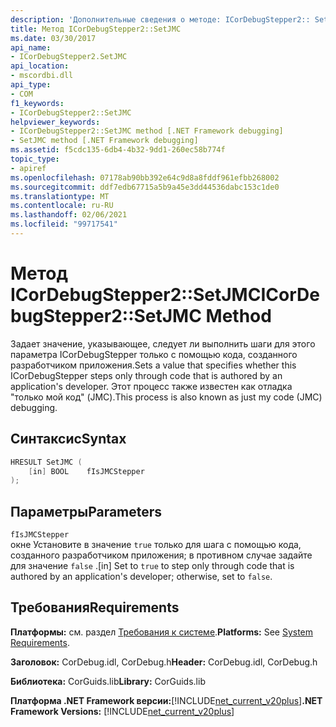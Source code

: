 ```yaml
---
description: 'Дополнительные сведения о методе: ICorDebugStepper2:: SetJMC'
title: Метод ICorDebugStepper2::SetJMC
ms.date: 03/30/2017
api_name:
- ICorDebugStepper2.SetJMC
api_location:
- mscordbi.dll
api_type:
- COM
f1_keywords:
- ICorDebugStepper2::SetJMC
helpviewer_keywords:
- ICorDebugStepper2::SetJMC method [.NET Framework debugging]
- SetJMC method [.NET Framework debugging]
ms.assetid: f5cdc135-6db4-4b32-9dd1-260ec58b774f
topic_type:
- apiref
ms.openlocfilehash: 07178ab90bb392e64c9d8a8fddf961efbb268002
ms.sourcegitcommit: ddf7edb67715a5b9a45e3dd44536dabc153c1de0
ms.translationtype: MT
ms.contentlocale: ru-RU
ms.lasthandoff: 02/06/2021
ms.locfileid: "99717541"
---
```

# <a name="icordebugstepper2setjmc-method"></a><span data-ttu-id="f6ea4-103">Метод ICorDebugStepper2::SetJMC</span><span class="sxs-lookup"><span data-stu-id="f6ea4-103">ICorDebugStepper2::SetJMC Method</span></span>

<span data-ttu-id="f6ea4-104">Задает значение, указывающее, следует ли выполнить шаги для этого параметра ICorDebugStepper только с помощью кода, созданного разработчиком приложения.</span><span class="sxs-lookup"><span data-stu-id="f6ea4-104">Sets a value that specifies whether this ICorDebugStepper steps only through code that is authored by an application's developer.</span></span> <span data-ttu-id="f6ea4-105">Этот процесс также известен как отладка "только мой код" (JMC).</span><span class="sxs-lookup"><span data-stu-id="f6ea4-105">This process is also known as just my code (JMC) debugging.</span></span>  
  
## <a name="syntax"></a><span data-ttu-id="f6ea4-106">Синтаксис</span><span class="sxs-lookup"><span data-stu-id="f6ea4-106">Syntax</span></span>  
  
```cpp  
HRESULT SetJMC (  
    [in] BOOL    fIsJMCStepper  
);  
```  
  
## <a name="parameters"></a><span data-ttu-id="f6ea4-107">Параметры</span><span class="sxs-lookup"><span data-stu-id="f6ea4-107">Parameters</span></span>  

 `fIsJMCStepper`  
 <span data-ttu-id="f6ea4-108">окне Установите в значение `true` только для шага с помощью кода, созданного разработчиком приложения; в противном случае задайте для значение `false` .</span><span class="sxs-lookup"><span data-stu-id="f6ea4-108">[in] Set to `true` to step only through code that is authored by an application's developer; otherwise, set to `false`.</span></span>  
  
## <a name="requirements"></a><span data-ttu-id="f6ea4-109">Требования</span><span class="sxs-lookup"><span data-stu-id="f6ea4-109">Requirements</span></span>  

 <span data-ttu-id="f6ea4-110">**Платформы:** см. раздел [Требования к системе](../../get-started/system-requirements.md).</span><span class="sxs-lookup"><span data-stu-id="f6ea4-110">**Platforms:** See [System Requirements](../../get-started/system-requirements.md).</span></span>  
  
 <span data-ttu-id="f6ea4-111">**Заголовок:** CorDebug.idl, CorDebug.h</span><span class="sxs-lookup"><span data-stu-id="f6ea4-111">**Header:** CorDebug.idl, CorDebug.h</span></span>  
  
 <span data-ttu-id="f6ea4-112">**Библиотека:** CorGuids.lib</span><span class="sxs-lookup"><span data-stu-id="f6ea4-112">**Library:** CorGuids.lib</span></span>  
  
 <span data-ttu-id="f6ea4-113">**Платформа .NET Framework версии:**[!INCLUDE[net_current_v20plus](../../../../includes/net-current-v20plus-md.md)]</span><span class="sxs-lookup"><span data-stu-id="f6ea4-113">**.NET Framework Versions:** [!INCLUDE[net_current_v20plus](../../../../includes/net-current-v20plus-md.md)]</span></span>
